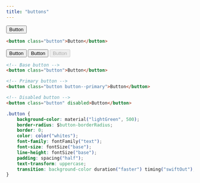 ```yaml
---
title: "buttons"
---
```


<div class="example">
    <button class="button">Button</button>
</div>

```html
<button class="button">Button</button>
```

<div class="example">
    <button class="button">Button</button>
    <button class="button button--primary">Button</button>
    <button class="button" disabled>Button</button>
</div>

```html
<!-- Base button -->
<button class="button">Button</button>

<!-- Primary button -->
<button class="button button--primary">Button</button>

<!-- Disabled button -->
<button class="button" disabled>Button</button>
```


```css
.button {
    background-color: material("lightGreen", 500);
    border-radius: $button-borderRadius;
    border: 0;
    color: color("whites");
    font-family: fontFamily("text");
    font-size: fontSize("base");
    line-height: fontSize("base");
    padding: spacing("half");
    text-transform: uppercase;
    transition: background-color duration("faster") timing("swiftOut");
}
```
